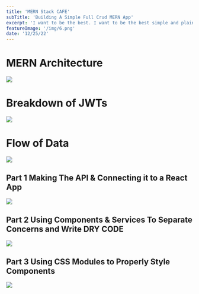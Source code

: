 ```yaml
---
title: 'MERN Stack CAFE'
subTitle: 'Building A Simple Full Crud MERN App'
excerpt: 'I want to be the best. I want to be the best simple and plain, thats what drives me - Kobe Bryant'
featureImage: '/img/6.png'
date: '12/25/22'
---
```


# MERN Architecture
![](/img/mern.jpg)


# Breakdown of JWTs
![](https://i.imgur.com/IXByEPP.png)

# Flow of Data
![](/img/mern2.png)


## Part 1 Making The API & Connecting it to a React App

![](/img/6.png)

## Part 2 Using Components & Services To Separate Concerns and Write DRY CODE

![](/img/7.png)

## Part 3 Using CSS Modules to Properly Style Components

![](/img/8.png)
